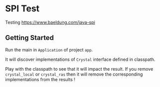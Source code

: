 # SPI Test

Testing https://www.baeldung.com/java-spi

## Getting Started

Run the main in `Application` of project `app`.

It will discover implementations of `Crystal` interface defined in classpath.

Play with the classpath to see that it will impact the result. If you remove
`crystal_local` or `crystal_ras` then it will remove the corresponding implementations
from the results !
